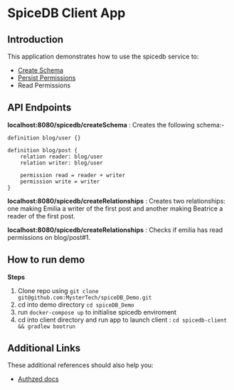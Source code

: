 # SpiceDB Client App

## **Introduction**
This application demonstrates how to use the spicedb service to:

* [Create Schema](https://docs.authzed.com/guides/schema)
* [Persist Permissions](https://docs.authzed.com/guides/writing-relationships)
* Read Permissions

## **API Endpoints**
**localhost:8080/spicedb/createSchema** : Creates the following schema:- 
            
    definition blog/user {}
                            
    definition blog/post {
        relation reader: blog/user
        relation writer: blog/user
                            
        permission read = reader + writer
        permission write = writer
    }

**localhost:8080/spicedb/createRelationships** : Creates two relationships: one making Emilia a writer of the first post and another making Beatrice a reader of the first post.

**localhost:8080/spicedb/createRelationships** : Checks if emilia has read permissions on blog/post#1.

## **How to run demo**
**Steps**
1. Clone repo using `git clone git@github.com:MysterTech/spiceDB_Demo.git`
2. cd into demo directory `cd spiceDB_Demo`
3. run `docker-compose up` to initialise spicedb enviroment
4. cd into client directory and run app to launch client : `cd spicedb-client && gradlew bootrun`


## **Additional Links**
These additional references should also help you:

* [Authzed docs](https://docs.authzed.com/)

